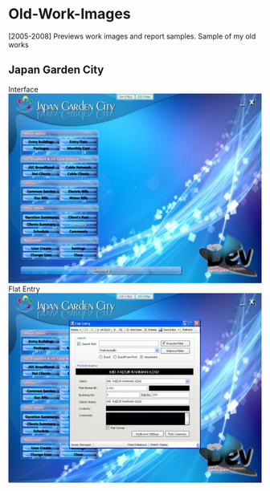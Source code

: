 # Old-Work-Images
[2005-2008] Previews work images and report samples.
Sample of my old works
## Japan Garden City
Interface
![Japan garden city-1](https://github.com/aukgit/Old-Work-Images/blob/master/Software%20Design/Japan%20Garden%20City%20Images%20%5BYear%202008%20Jun%5D/1.jpg)
Flat Entry
![Japan garden city-2](https://github.com/aukgit/Old-Work-Images/blob/master/Software%20Design/Japan%20Garden%20City%20Images%20%5BYear%202008%20Jun%5D/2.jpg)

